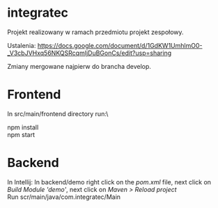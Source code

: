 # integratec

Projekt realizowany w ramach przedmiotu projekt zespołowy.

Ustalenia:
https://docs.google.com/document/d/1GdKW1UmhlmO0-_V3cbJVHxq56NKQSRcqmIjDuBGonCs/edit?usp=sharing

Zmiany mergowane najpierw do brancha develop.

# Frontend

In src/main/frontend directory run:\

npm install\
npm start

# Backend 

In Intellij:
In backend/demo right click on the *pom.xml* file, next click on *Build Module 'demo'*, next click on *Maven > Reload project*  
Run scr/main/java/com.integratec/Main

